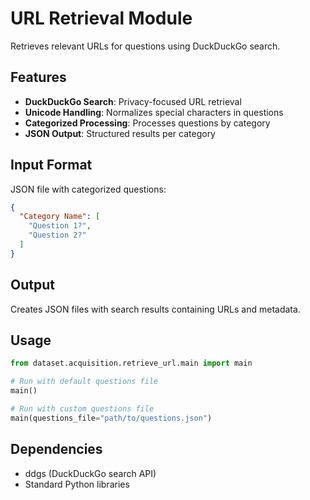 # URL Retrieval Module

Retrieves relevant URLs for questions using DuckDuckGo search.

## Features

- **DuckDuckGo Search**: Privacy-focused URL retrieval
- **Unicode Handling**: Normalizes special characters in questions
- **Categorized Processing**: Processes questions by category
- **JSON Output**: Structured results per category

## Input Format

JSON file with categorized questions:
```json
{
  "Category Name": [
    "Question 1?",
    "Question 2?"
  ]
}
```

## Output

Creates JSON files with search results containing URLs and metadata.

## Usage

```python
from dataset.acquisition.retrieve_url.main import main

# Run with default questions file
main()

# Run with custom questions file
main(questions_file="path/to/questions.json")
```

## Dependencies

- ddgs (DuckDuckGo search API)
- Standard Python libraries